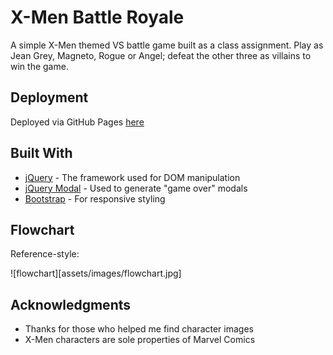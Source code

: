 # X-Men Battle Royale

A simple X-Men themed VS battle game built as a class assignment. Play as Jean Grey, Magneto, Rogue or Angel; defeat the other three as villains to win the game.

## Deployment

Deployed via GitHub Pages [here](https://minaslater.github.io/week-4-homework/)

## Built With

* [jQuery](https://jquery.com/) - The framework used for DOM manipulation
* [jQuery Modal](https://getbootstrap.com/docs/3.3/) - Used to generate "game over" modals
* [Bootstrap](https://rometools.github.io/rome/) - For responsive styling

## Flowchart

Reference-style: 

![flowchart][assets/images/flowchart.jpg]

## Acknowledgments

* Thanks for those who helped me find character images
* X-Men characters are sole properties of Marvel Comics

